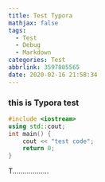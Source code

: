 ```yaml
---
title: Test Typora
mathjax: false
tags:
  - Test
  - Debug
  - Markdown
categories: Test
abbrlink: 3597805565
date: 2020-02-16 21:58:34
---
```


### this is Typora test

```c++
#include <iostream>
using std::cout;
int main() {
    cout << "test code";
    return 0;
}
```

<!-- more-->

T..................